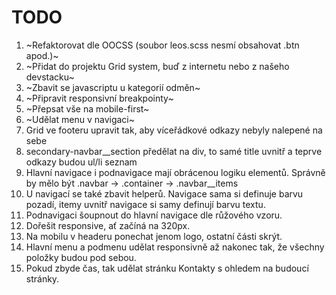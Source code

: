 ﻿# TODO

1. ~Refaktorovat dle OOCSS (soubor leos.scss nesmí obsahovat .btn apod.)~
2. ~Přidat do projektu Grid system, buď z internetu nebo z našeho devstacku~
3. ~Zbavit se javascriptu u kategorií odměn~
4. ~Připravit responsivní breakpointy~
5. ~Přepsat vše na mobile-first~
6. ~Udělat menu v navigaci~
7. Grid ve footeru upravit tak, aby víceřádkové odkazy nebyly nalepené na sebe
8. secondary-navbar__section předělat na div, to samé title uvnitř a teprve odkazy budou ul/li seznam
9. Hlavní navigace i podnavigace mají obrácenou logiku elementů. Správně by mělo být .navbar -> .container -> .navbar__items
10. U navigací se také zbavit helperů. Navigace sama si definuje barvu pozadí, itemy uvnitř navigace si samy definují barvu textu.
11. Podnavigaci šoupnout do hlavní navigace dle růžového vzoru.
12. Dořešit responsive, ať začíná na 320px.
13. Na mobilu v headeru ponechat jenom logo, ostatní části skrýt.
14. Hlavní menu a podmenu udělat responsivně až nakonec tak, že všechny položky budou pod sebou.
15. Pokud zbyde čas, tak udělat stránku Kontakty s ohledem na budoucí stránky.